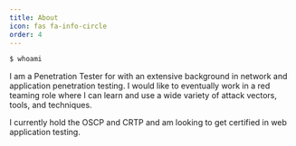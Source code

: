 ```yaml
---
title: About
icon: fas fa-info-circle
order: 4
---
```


```bash
$ whoami
````

I am a Penetration Tester for with an extensive background in network and application penetration testing. I would like to eventually work in a red teaming role where I can learn and use a wide variety of attack vectors, tools, and techniques.

<script src="https://www.hackthebox.eu/badge/264132"></script>

I currently hold the OSCP and CRTP and am looking to get certified in web application testing. 
